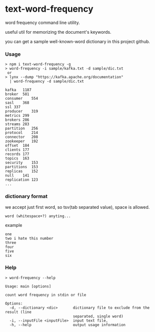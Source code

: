 <h1>text-word-frequency</h1>

<tr />
word frequency command line utility.

useful util for memorizing the document's keywords.

you can get a sample well-known-word dictionary in this project github. 

<h3>Usage</h3>

```text
> npm i text-word-frequency -g
> word-frequency -i sample/kafka.txt -d sample/dic.txt
 or
> lynx --dump "https://kafka.apache.org/documentation" 
  | word-frequency -d sample/dic.txt

kafka	1187
broker	581
consumer	554
sasl	368
ssl	337
producer	319
metrics	299
brokers	286
streams	283
partition	256
protocol	214
connector	208
zookeeper	192
offset	184
clients	177
records	177
topics	163
security	153
partitions	153
replicas	152
null	141
replication	123
...
```


<h3>dictionary format</h3>
we accept just first word, so tsv(tab separated value), space is allowed.

```text
word (whitespace+?) anyting...
```

example

```text
one 
two i hate this number
three
four
five
six
```


<h3>Help</h3>

```text
> word-frequency --help

Usage: main [options]

count word frequency in stdin or file

Options:
  -d, --dictionary <dic>       dictionary file to exclude from the result (line 
                               separated, single word)
  -i, --inputFile <inputFile>  input text file, 
  -h, --help                   output usage information
```
